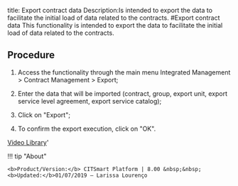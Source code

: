 title: Export contract data
Description:Is intended to export the data to facilitate the initial load of data related to the contracts.
#Export contract data
This functionality is intended to export the data to facilitate the initial load of data related to the contracts.

Procedure
-------------

1.  Access the functionality through the main menu Integrated Management \>
    Contract Management \> Export;

2.  Enter the data that will be imported (contract, group, export unit, export
    service level agreement, export service catalog);

3.  Click on "Export";

4.  To confirm the export execution, click on "OK".

<i class='fa fa-youtube-play  fa-2x' style='color:#97ce17;vertical-align: middle;'> </i> [Video Library](https://www.youtube.com/playlist?list=PLB5qK2uzf2ROEeoHh3EbsZJxjr9hJSLIV)'

!!! tip "About"

    <b>Product/Version:</b> CITSmart Platform | 8.00 &nbsp;&nbsp;
    <b>Updated:</b>01/07/2019 – Larissa Lourenço

